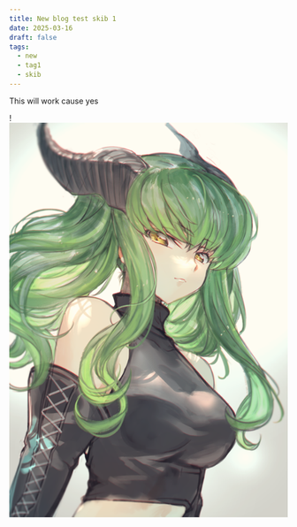 ```yaml
---
title: New blog test skib 1
date: 2025-03-16
draft: false
tags:
  - new
  - tag1
  - skib
---
```

This will work cause yes

!![Image Description](/images/320c7d4d06a76b1b54e598c254c66bda.png)